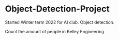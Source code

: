 # Object-Detection-Project
Started Winter term 2022 for AI club. Object detection.

Count the amount of people in Kelley Engineering
